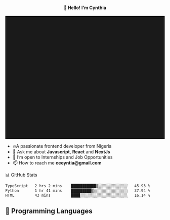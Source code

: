 <h4 align="center">👋 Hello! I'm Cynthia</h4>

<hr style="height:10%; margin-left:0; margin-right:0;" />

<div align="left">
  <ul>
  <li>🔥A passionate frontend developer from Nigeria</li>
  <li>💬 Ask me about <strong>Javascript</strong>, <strong>React</strong> and <strong> NextJs</strong></li>
  <li>👯 I’m open to Internships and Job Opportunities</li>
  <li>📫 How to reach me <strong>ceeyntia@gmail.com</strong></li>
</ul>
</div
  
## 📊 GitHub Stats

<!--START_SECTION:waka-->

```txt
TypeScript   2 hrs 2 mins    ███████████▒░░░░░░░░░░░░░   45.93 %
Python       1 hr 41 mins    █████████▒░░░░░░░░░░░░░░░   37.94 %
HTML         43 mins         ████░░░░░░░░░░░░░░░░░░░░░   16.14 %
```

<!--END_SECTION:waka-->

## 💬 Programming Languages

<!--START_SECTION:languages-->
<!--END_SECTION:languages-->
